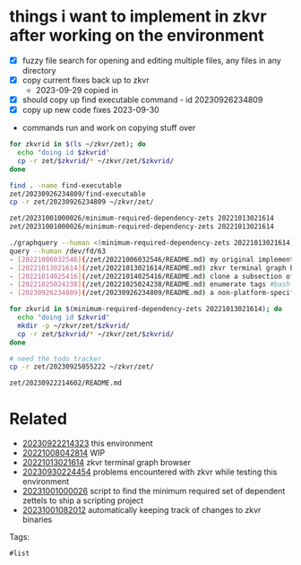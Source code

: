 # things i want to implement in zkvr after working on the environment

- [x] fuzzy file search for opening and editing multiple files, any files in any directory
- [x] copy current fixes back up to zkvr
  - 2023-09-29 copied in
- [x] should copy up find executable command - id 20230926234809
- [x] copy up new code fixes 2023-09-30

- commands run and work on copying stuff over
```bash
for zkvrid in $(ls ~/zkvr/zet); do
  echo "doing id $zkvrid"
  cp -r zet/$zkvrid/* ~/zkvr/zet/$zkvrid/
done

find . -name find-executable
zet/20230926234809/find-executable
cp -r zet/20230926234809 ~/zkvr/zet/

zet/20231001000026/minimum-required-dependency-zets 20221013021614
zet/20231001000026/minimum-required-dependency-zets 20221013021614

./graphquery --human <(minimum-required-dependency-zets 20221013021614)
query --human /dev/fd/63
- [20221006032546](/zet/20221006032546/README.md) my original implementation of zet cmd #zettelkasten #bash #coding #program #script #command #command #repo
- [20221013021614](/zet/20221013021614/README.md) zkvr terminal graph browser #tui #program #zettelkasten
- [20221014025416](/zet/20221014025416/README.md) clone a subsection of a graph by tag boundaries #idea
- [20221025024238](/zet/20221025024238/README.md) enumerate tags #bash #trick #awk #script #zet
- [20230926234809](/zet/20230926234809/README.md) a non-platform-specific find command script for executable files #shortcmd #bash #command

for zkvrid in $(minimum-required-dependency-zets 20221013021614); do
  echo "doing id $zkvrid"
  mkdir -p ~/zkvr/zet/$zkvrid/
  cp -r zet/$zkvrid/* ~/zkvr/zet/$zkvrid/
done

# need the todo tracker
cp -r zet/20230925055222 ~/zkvr/zet/
```

` zet/20230922214602/README.md `

# Related

- [20230922214323](/zet/20230922214323/README.md) this environment
- [20221008042814](/zet/20221008042814/README.md) WIP
- [20221013021614](/zet/20221013021614/README.md) zkvr terminal graph browser
- [20230930224454](/zet/20230930224454/README.md) problems encountered with zkvr while testing this environment
- [20231001000026](/zet/20231001000026/README.md) script to find the minimum required set of dependent zettels to ship a scripting project
- [20231001082012](/zet/20231001082012/README.md) automatically keeping track of changes to zkvr binaries

Tags:

    #list
